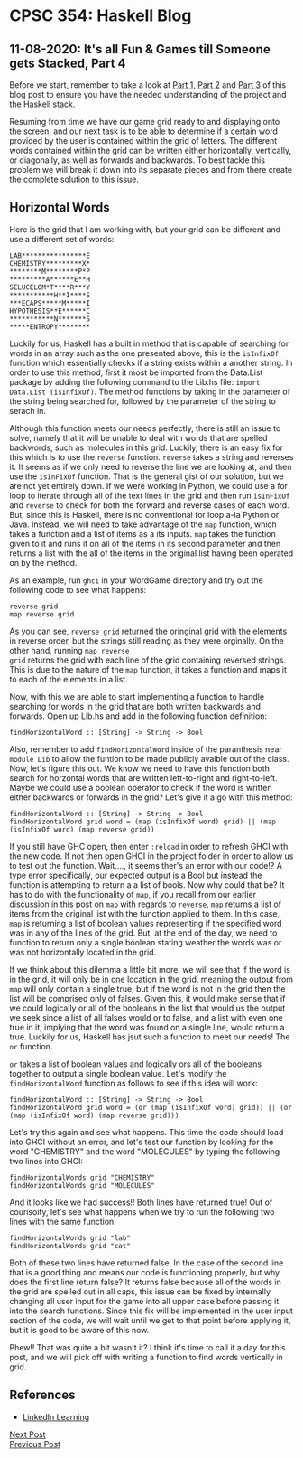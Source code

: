 # CPSC 354: Haskell Blog  

## 11-08-2020:  It's all Fun & Games till Someone gets Stacked, Part 4

Before we start, remember to take a look at <a href="https://github.com/GaryZ700/Haskell_Blog/blob/master/blog4.md">Part 1</a>, <a href="https://github.com/GaryZ700/Haskell_Blog/blob/master/blog5.md">Part 2</a> and <a href="https://github.com/GaryZ700/Haskell_Blog/blob/master/blog6.md">Part 3</a> of this blog post to ensure you have the needed understanding of the project and the Haskell stack. 

Resuming from time we have our game grid ready to and displaying onto the screen, and our next task is to be able to determine if a certain word provided by the user is contained within the grid of letters. The different words contained within the grid can be written either horizontally, vertically, or diagonally, as well as forwards and backwards. To best tackle this problem we will break it down into its separate pieces and from there create the complete solution to this issue. 

## Horizontal Words
Here is the grid that I am working with, but your grid can be different and use a different set of words: 
<pre><code>LAB****************E
CHEMISTRY*********X*
********M********P*P
*********A******E**H
SELUCELOM*T****R***Y
***********H**I****S
***ECAPS*****M*****I
HYPOTHESIS**E******C
***********N*******S
*****ENTROPY********</code></pre>
Luckily for us, Haskell has a built in method that is capable of searching for words in an array such as the one presented above, this is the <code>isInfixOf</code> function which essentially checks if a string exists within a another string. In order to use this method, first it most be imported from the Data.List package by adding the following command to the Lib.hs file: <code>import Data.List (isInfixOf)</code>. The method functions by taking in the parameter of the string being searched for, followed by the parameter of the string to serach in. 

Although this function meets our needs perfectly, there is still an issue to solve, namely that it will be unable to deal with words that are spelled backwords, such as molecules in this grid. Luckily, there is an easy fix for this which is to use the <code>reverse</code> function. <code>reverse</code> takes a string and reverses it. It seems as if we only need to reverse the line we are looking at, and then use the <code>isInFixOf</code> function. That is the general gist of our solution, but we are not yet entirely down. If we were working in Python, we could use a for loop to iterate through all of the text lines in the grid and then run <code>isInFixOf</code> and <code>reverse</code> to check for both the forward and reverse cases of each word. But, since this is Haskell, there is no conventional for loop a-la Python or Java. Instead, we will need to take advantage of the <code>map</code> function, which takes a function and a list of items as a its inputs. <code>map</code> takes the function given to it and runs it on all of the items in its second parameter and then returns a list with the all of the items in the original list having been operated on by the method. 

As an example, run <code>ghci</code> in your WordGame directory and try out the following code to see what happens: 
<pre><code>reverse grid
map reverse grid</code></pre>
As you can see, <code>reverse grid</code> returned the oringinal grid with the elements in reverse order, but the strings still reading as they were orginally. On the other hand, running <code>map reverse grid</code> returns the grid with each line of the grid containing reversed strings. This is due to the nature of the <code>map</code> function, it takes a function and maps it to each of the elements in a list. 

Now, with this we are able to start implementing a function to handle searching for words in the grid that are both written backwards and forwards. Open up Lib.hs and add in the following function definition: 
<pre><code>findHorizontalWord :: [String] -> String -> Bool
</code></pre>

Also, remember to add <code>findHorizontalWord</code> inside of the paranthesis near <code>module Lib</code> to allow the funtion to be made publicly avaible out of the class. Now, let's figure this out. We know we need to have this function both search for horzontal words that are written left-to-right and right-to-left. Maybe we could use a boolean operator to check if the word is written either backwards or forwards in the grid? Let's give it a go with this method: 
<pre><code>findHorizontalWord :: [String] -> String -> Bool
findHorizontalWord grid word = (map (isInfixOf word) grid) || (map (isInfixOf word) (map reverse grid))
</code></pre>

If you still have GHC open, then enter <code>:reload</code> in order to refresh GHCI with the new code. If not then open GHCI in the project folder in order to allow us to test out the function. Wait...., it seems ther's an error with our code!? A type error specifically, our expected output is a Bool but instead the function is attempting to return a a list of bools. Now why could that be? It has to do with the functionality of <code>map</code>, if you recall from our earlier discussion in this post on <code>map</code> with regards to <code>reverse</code>, <code>map</code> returns a list of items from the original list with the function applied to them. In this case, <code>map</code> is returning a list of boolean values representing if the specified word was in any of the lines of the grid. But, at the end of the day, we need to function to return only a single boolean stating weather the words was or was not horizontally located in the grid. 

If we think about this dilemma a little bit more, we will see that if the word is in the grid, it will only be in one location in the grid, meaning the output from <code>map</code> will only contain a single true, but if the word is not in the grid then the list will be comprised only of falses. Given this, it would make sense that if we could logically or all of the booleans in the list that would us the output we seek since a list of all falses would or to false, and a list with even one true in it, implying that the word was found on a single line, would return a true. Luckily for us, Haskell has jsut such a function to meet our needs! The <code>or</code> function. 

<code>or</code> takes a list of boolean values and logically ors all of the booleans together to output a single boolean value. Let's modify the <code>findHorizontalWord</code> function as follows to see if this idea will work: 
<pre><code>findHorizontalWord :: [String] -> String -> Bool
findHorizontalWord grid word = (or (map (isInfixOf word) grid)) || (or (map (isInfixOf word) (map reverse grid)))
</code></pre>

Let's try this again and see what happens. This time the code should load into GHCI without an error, and let's test our function by looking for the word "CHEMISTRY" and the word "MOLECULES" by typing the following two lines into GHCI: 
<pre><code>findHorizontalWords grid "CHEMISTRY"
findHorizontalWords grid "MOLECULES"
</code></pre>

And it looks like we had success!! Both lines have returned true! Out of courisoity, let's see what happens when we try to run the following two lines with the same function: 
<pre><code>findHorizontalWords grid "lab"
findHorizontalWords grid "cat"</code></pre>

Both of these two lines have returned false. In the case of the second line that is a good thing and means our code is functioning properly, but why does the first line return false? It returns false because all of the words in the grid are spelled out in all caps, this issue can be fixed by internally changing all user input for the game into all upper case before passing it into the search functions. Since this fix will be implemented in the user input section of the code, we will wait until we get to that point before applying it, but it is good to be aware of this now. 

Phew!! That was quite a bit wasn't it? I think it's time to call it a day for this post, and we will pick off with writing a function to find words vertically in grid. 

## References
<ul>
    <li><a href="https://www.linkedin.com/learning/learning-haskell-programming/the-course-overview?u=2195556">LinkedIn Learning</a></li>
</ul>

<a href="https://github.com/GaryZ700/Haskell_Blog/blob/master/blog8.md">Next Post</a><br/>
<a href="https://github.com/GaryZ700/Haskell_Blog/blob/master/blog6.md">Previous Post</a>
